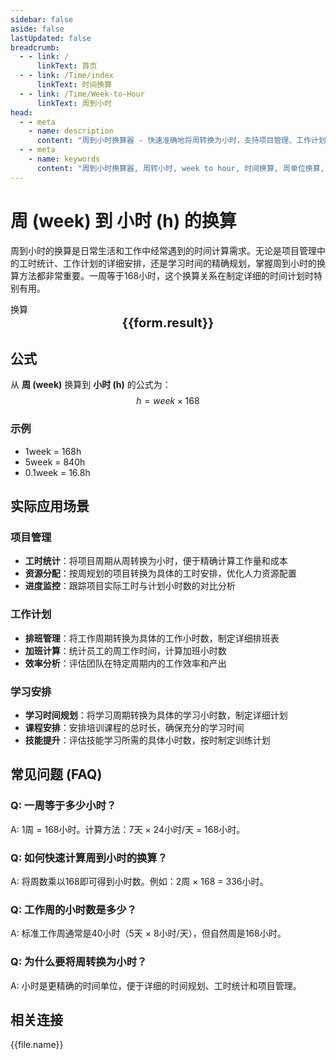 ```yaml
---
sidebar: false
aside: false
lastUpdated: false
breadcrumb:
  - - link: /
      linkText: 首页
  - - link: /Time/index
      linkText: 时间换算
  - - link: /Time/Week-to-Hour
      linkText: 周到小时
head:
  - - meta
    - name: description
      content: "周到小时换算器 - 快速准确地将周转换为小时，支持项目管理、工作计划、学习安排等多种应用场景的时间计算工具。"
  - - meta
    - name: keywords
      content: "周到小时换算器, 周转小时, week to hour, 时间换算, 周单位换算, 小时计算, 项目管理, 工作计划, 学习安排, 时间转换工具, 周的换算, 小时单位, 时间单位换算, 一周多少小时, 168小时"
---
```

# 周 (week) 到 小时 (h) 的换算

周到小时的换算是日常生活和工作中经常遇到的时间计算需求。无论是项目管理中的工时统计、工作计划的详细安排，还是学习时间的精确规划，掌握周到小时的换算方法都非常重要。一周等于168小时，这个换算关系在制定详细的时间计划时特别有用。

<script setup>
import { onMounted, reactive, inject, ref } from 'vue'
import { NButton,NForm ,NFormItem,NInput,NInputNumber,NSelect,NCard,useMessage,NGrid ,NGi  } from 'naive-ui'
import { defineClientComponent } from 'vitepress'
import { Time } from '../../files';

const convert = inject('convert')
const seoKey = ['周单位换算','周转换','week是什么单位','小时单位','周的换算','时间 周','周换算小时','时间转化','一周','周的定义','周单位','周换算','一周多少小时','小时时间计算','周的英文','时间周','时间单位','时间换算','小时单位','一周等于多少小时','168小时']
const form = reactive({
  number: null,
  result: '',
  title: '周到小时换算器'
})

const convertHandler = () => {
  if (form.number !== null && !isNaN(form.number)) {
    const convertedValue = parseFloat(form.number) * 168
    form.result = `${form.number}week = ${convertedValue.toFixed(2)}h`
  } else {
    form.result = '请输入有效的数值。'
  }
}
</script>

<n-card :title="form.title" size="small" :bordered="false" style="margin-bottom: 16px">
  <n-form size="large" :model="form">
    <n-form-item label="周 (week)">
      <n-input-number v-model:value="form.number" placeholder="输入周" style="width: 100%" />
    </n-form-item>
    <n-form-item>
      <n-button type="info" @click="convertHandler" block>换算</n-button>
    </n-form-item>
  </n-form>
  <template #footer>
    <div style="font-size: 12px; color: #666; text-align: center;">
      <span v-for="(keyword, index) in seoKey" :key="index">
        {{ keyword }}<span v-if="index < seoKey.length - 1"> | </span>
      </span>
    </div>
  </template>
</n-card>

<n-card  embedded :bordered="false" hoverable>
  <div  style="text-align:center;font-size:20px;">
    <strong>{{form.result}}</strong>
  </div>
</n-card>

## 公式

从 **周 (week)** 换算到 **小时 (h)** 的公式为：
$$ h = week \times 168 $$

### 示例
- 1week = 168h
- 5week = 840h
- 0.1week = 16.8h

## 实际应用场景

### 项目管理
- **工时统计**：将项目周期从周转换为小时，便于精确计算工作量和成本
- **资源分配**：按周规划的项目转换为具体的工时安排，优化人力资源配置
- **进度监控**：跟踪项目实际工时与计划小时数的对比分析

### 工作计划
- **排班管理**：将工作周期转换为具体的工作小时数，制定详细排班表
- **加班计算**：统计员工的周工作时间，计算加班小时数
- **效率分析**：评估团队在特定周期内的工作效率和产出

### 学习安排
- **学习时间规划**：将学习周期转换为具体的学习小时数，制定详细计划
- **课程安排**：安排培训课程的总时长，确保充分的学习时间
- **技能提升**：评估技能学习所需的具体小时数，按时制定训练计划

## 常见问题 (FAQ)

### Q: 一周等于多少小时？
A: 1周 = 168小时。计算方法：7天 × 24小时/天 = 168小时。

### Q: 如何快速计算周到小时的换算？
A: 将周数乘以168即可得到小时数。例如：2周 × 168 = 336小时。

### Q: 工作周的小时数是多少？
A: 标准工作周通常是40小时（5天 × 8小时/天），但自然周是168小时。

### Q: 为什么要将周转换为小时？
A: 小时是更精确的时间单位，便于详细的时间规划、工时统计和项目管理。
## 相关连接
<n-grid x-gap="12" :cols="2">
  <n-gi v-for="(file, index) in Time" :key="index">
    <n-button
      text
      tag="a"
      :href="file.path"
      type="info"
    >
      {{file.name}}
    </n-button>
  </n-gi>
</n-grid>